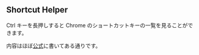 ## Shortcut Helper
Ctrl キーを長押しすると Chrome のショートカットキーの一覧を見ることができます。

内容はほぼ[公式](https://support.google.com/chrome/answer/157179?hl=ja)に書いてある通りです。
